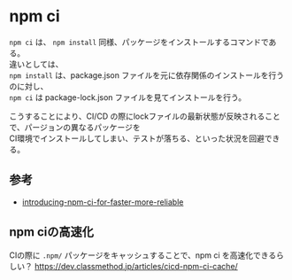 # npm ci

```npm ci``` は、 ```npm install``` 同様、パッケージをインストールするコマンドである。  
違いとしては、  
```npm install``` は、package.json ファイルを元に依存関係のインストールを行うのに対し、  
```npm ci``` は package-lock.json ファイルを見てインストールを行う。  

こうすることにより、CI/CD の際にlockファイルの最新状態が反映されることで、パージョンの異なるパッケージを  
CI環境でインストールしてしまい、テストが落ちる、といった状況を回避できる。  

## 参考
- [introducing-npm-ci-for-faster-more-reliable](https://blog.npmjs.org/post/171556855892/introducing-npm-ci-for-faster-more-reliable)

## npm ciの高速化

CIの際に ```.npm/``` パッケージをキャッシュすることで、npm ci を高速化できるらしい？
https://dev.classmethod.jp/articles/cicd-npm-ci-cache/